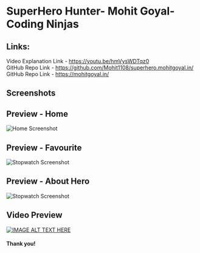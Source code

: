 ﻿# SuperHero Hunter- Mohit Goyal- Coding Ninjas <br>
## Links: <br>
Video Explanation Link  - https://youtu.be/hmVysWDTqz0 <br>
GitHub Repo Link - https://github.com/Mohit1108/superhero.mohitgoyal.in/ <br>
GitHub Repo Link - https://mohitgoyal.in/ <br>

## Screenshots <br>
## Preview - Home <br>
  <img src="https://github.com/Mohit1108/superhero.mohitgoyal.me/blob/main/images/Hero_home.jpg?raw=true" alt="Home Screenshot" srcset=""> <br>
## Preview - Favourite <br>
  <img src="https://github.com/Mohit1108/superhero.mohitgoyal.me/blob/main/images/Hero_Fav.jpg?raw=true" alt="Stopwatch Screenshot" srcset=""> <br>
## Preview - About Hero <br>
  <img src="https://github.com/Mohit1108/superhero.mohitgoyal.me/blob/main/images/Hero_About.jpg?raw=true" alt="Stopwatch Screenshot" srcset=""> <br>

## Video Preview <br>
[![IMAGE ALT TEXT HERE](https://img.youtube.com/vi/hmVysWDTqz0/0.jpg)](https://www.youtube.com/watch?v=hmVysWDTqz0)


#### Thank you!


